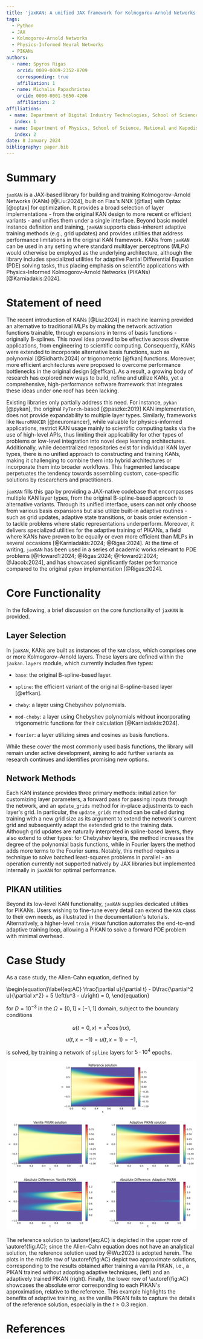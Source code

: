 ```yaml
---
title: 'jaxKAN: A unified JAX framework for Kolmogorov-Arnold Networks'
tags:
  - Python
  - JAX
  - Kolmogorov-Arnold Networks
  - Physics-Informed Neural Networks
  - PIKANs
authors:
  - name: Spyros Rigas
    orcid: 0009-0009-2352-8709
    corresponding: true
    affiliation: 1
  - name: Michalis Papachristou
    orcid: 0000-0001-5650-4206
    affiliation: 2
affiliations:
 - name: Department of Digital Industry Technologies, School of Science, National and Kapodistrian University of Athens
   index: 1
 - name: Department of Physics, School of Science, National and Kapodistrian University of Athens
   index: 2
date: 8 January 2024
bibliography: paper.bib
---
```


# Summary

`jaxKAN` is a JAX-based library for building and training Kolmogorov–Arnold Networks (KANs) [@Liu:2024],
built on Flax's NNX [@flax] with Optax [@optax] for optimization. It provides a broad selection of layer
implementations - from the original KAN design to more recent or efficient variants - and unifies them under
a single interface. Beyond basic model instance definition and training, `jaxKAN` supports class-inherent
adaptive training methods (e.g., grid updates) and provides utilities that address performance limitations in
the original KAN framework. KANs from `jaxKAN` can be used in any setting where standard multilayer perceptrons (MLPs)
would otherwise be employed as the underlying architecture, although the library includes specialized utilities
for adaptive Partial Differential Equation (PDE) solving tasks, thus placing emphasis on scientific applications
with Physics-Informed Kolmogorov-Arnold Networks (PIKANs) [@Karniadakis:2024].

# Statement of need

The recent introduction of KANs [@Liu:2024] in machine learning provided an alternative to traditional MLPs
by making the network activation functions trainable, through expansions in terms of basis functions - originally
B-splines. This novel idea proved to be effective across diverse applications, from engineering to scientific
computing. Consequently, KANs were extended to incorporate alternative basis functions, such as
polynomial [@Sidharth:2024] or trigonometric [@fkan] functions. Moreover, more efficient architectures were
proposed to overcome performance bottlenecks in the original design [@effkan]. As a result, a growing body of
research has explored new ways to build, refine and utilize KANs, yet a comprehensive, high-performance
software framework that integrates these ideas under one roof has been lacking.

Existing libraries only partially address this need. For instance, `pykan` [@pykan], the original
`PyTorch`-based [@paszke:2019] KAN implementation, does not provide expandability to multiple layer types.
Similarly, frameworks like `NeuroMANCER` [@neuromancer], while valuable for physics-informed applications,
restrict KAN usage mainly to scientific computing tasks via the use of high-level APIs, thus limiting their
applicability for other types of problems or low-level integration into novel deep learning architectures.
Additionally, while decentralized repositories exist for individual KAN layer types, there is no unified
approach to constructing and training KANs, making it challenging to combine them into hybrid architectures or
incorporate them into broader workflows. This fragmented landscape perpetuates the tendency towards assembling
custom, case-specific solutions by researchers and practitioners.

`jaxKAN` fills this gap by providing a JAX-native codebase that encompasses multiple KAN layer types, from the
original B-spline-based approach to alternative variants. Through its unified interface, users can not only 
choose from various basis expansions but also utilize built-in adaptive routines - such as grid updates,
adaptive state transitions, or basis order extension - to tackle problems where static representations
underperform. Moreover, it delivers specialized utilities for the adaptive training of PIKANs, a field where KANs
have proven to be equally or even more efficient than MLPs in several occasions [@Karniadakis:2024; @Rigas:2024].
At the time of writing, `jaxKAN` has been used in a series of academic works relevant to PDE
problems [@Howard1:2024; @Rigas:2024; @Howard2:2024; @Jacob:2024], and has showcased significantly
faster performance compared to the original `pykan` implementation [@Rigas:2024].

# Core Functionality

In the following, a brief discussion on the core functionality of `jaxKAN` is provided.

## Layer Selection

In `jaxKAN`, KANs are built as instances of the `KAN` class, which comprises one or more Kolmogorov–Arnold layers.
These layers are defined within the `jaxkan.layers` module, which currently includes five types:

- `base`: the original B-spline-based layer.

- `spline`: the efficient variant of the original B-spline-based layer [@effkan].

- `cheby`: a layer using Chebyshev polynomials.

- `mod-cheby`: a layer using Chebyshev polynomials without incorporating trigonometric functions for their calculation [@Karniadakis:2024].

- `fourier`: a layer utilizing sines and cosines as basis functions. 

While these cover the most commonly used basis functions, the library will remain under active development,
aiming to add further variants as research continues and identifies promising new options.

## Network Methods

Each KAN instance provides three primary methods: initialization for customizing layer parameters, a forward pass for
passing inputs through the network, and an `update_grids` method for in-place adjustments to each layer's grid. In particular,
the `update_grids` method can be called during training with a new grid size as its argument to extend the network's current
grid and subsequently adapt the extended grid to the training data. Although grid updates are naturally interpreted in spline-based
layers, they also extend to other types: for Chebyshev layers, the method increases the degree of the polynomial basis functions,
while in Fourier layers the method adds more terms to the Fourier sums. Notably, this method requires a technique to solve
batched least-squares problems in parallel - an operation currently not supported natively by JAX libraries but implemented
internally in `jaxKAN` for optimal performance.

## PIKAN utilities

Beyond its low-level KAN functionality, `jaxKAN` supplies dedicated utilities for PIKANs. Users wishing to fine-tune
every detail can extend the `KAN` class to their own needs, as illustrated in the documentation's tutorials.
Alternatively, a higher-level `train_PIKAN` function automates the end-to-end adaptive training loop, allowing a PIKAN
to solve a forward PDE problem with minimal overhead.

# Case Study

As a case study, the Allen-Cahn equation, defined by

\begin{equation}\label{eq:AC}
\frac{\partial u}{\partial t} - D\frac{\partial^2 u}{\partial x^2} + 5 \left(u^3 - u\right) = 0,
\end{equation}

for $D = 10^{-3}$ in the $\Omega = [0,1]\times [-1, 1]$ domain, subject to the boundary conditions

$$ u\left(t=0, x\right) = x^2 \cos\left(\pi x\right), $$

$$ u\left(t, x=-1\right) = u\left(t, x=1\right) = -1, $$

is solved, by training a network of `spline` layers for $5\cdot 10^4$ epochs.

![Upper row: reference solution to \autoref{eq:AC}. Middle row: approximation by vanilla PIKAN (left) and adaptive PIKAN (right). Lower row: absolute errors relative to the reference solution.\label{fig:AC}](figures/AC.png)

The reference solution to \autoref{eq:AC} is depicted in the upper row of \autoref{fig:AC}; since the Allen-Cahn
equation does not have an analytical solution, the reference solution used by @Wu:2023 is adopted herein.
The plots in the middle row of \autoref{fig:AC} depict two approximate solutions, corresponding to the results obtained
after training a vanilla PIKAN, i.e., a PIKAN trained without adopting adaptive techniques, (left) and an adaptively
trained PIKAN (right). Finally, the lower row of \autoref{fig:AC} showcases the absolute error corresponding to each
PIKAN's approximation, relative to the reference. This example highlights the benefits of adaptive training, as the
vanilla PIKAN fails to capture the details of the reference solution, especially in the $t \geq 0.3$ region.

# References
